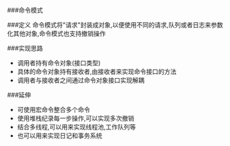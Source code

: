 ###命令模式

###定义
命令模式将"请求"封装成对象,以便使用不同的请求,队列或者日志来参数化其他对象,命令模式也支持撤销操作

###实现思路
* 调用者持有命令对象(接口类型)
* 具体的命令对象持有接收者,由接收者来实现命令接口的方法
* 调用者与接收者之间通过命令对象接口实现解耦

###延伸
* 可使用宏命令整合多个命令
* 使用堆栈纪录每一步操作,可以实现多次撤销
* 结合多线程,可以用来实现线程池,工作队列等
* 也可以用来实现日记和事务系统

